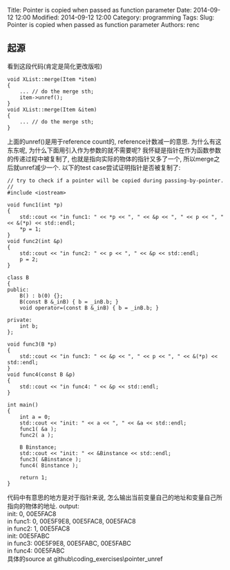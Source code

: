 Title: Pointer is copied when passed as function parameter
Date: 2014-09-12 12:00
Modified: 2014-09-12 12:00 
Category: programming
Tags: 
Slug: Pointer is copied when passed as function parameter
Authors: renc


起源  
----   
看到这段代码(肯定是简化更改版啦)  
```   
void XList::merge(Item *item)   
{  
    ... // do the merge sth;   
    item->unref();  
}   
void XList::merge(Item &item)   
{  
    ... // do the merge sth;   
}   
```     
上面的unref()是用于reference count的, reference计数减一的意思. 为什么有这东东呢, 为什么下面用引入作为参数的就不需要呢? 
我怀疑是指针在作为函数参数的传递过程中被复制了, 也就是指向实际的物体的指针又多了一个, 所以merge之后就unref减少一个. 以下的test case尝试证明指针是否被复制了:   
```    
// try to check if a pointer will be copied during passing-by-pointer.         
//              
#include <iostream>             
                   
void func1(int *p)           
{               
	std::cout << "in func1: " << *p << ", " << &p << ", " << p << ", " << &(*p) << std::endl;                 
	*p = 1;                
}                      
void func2(int &p)                    
{            
	std::cout << "in func2: " << p << ", " << &p << std::endl;        
	p = 2;            
}          
            
class B             
{          
public:               
	B() : b(0) {};                  
	B(const B &_inB) { b = _inB.b; }             
	void operator=(const B &_inB) { b = _inB.b; }           
	              
private:           
	int b;                 
};                   
                       
void func3(B *p)              
{                 
	std::cout << "in func3: " << &p << ", " << p << ", " << &(*p) << std::endl;             
}                          
void func4(const B &p)                
{                                
	std::cout << "in func4: " << &p << std::endl;             
}              
              
int main()            
{                
	int a = 0;                  
	std::cout << "init: " << a << ", " << &a << std::endl;        
	func1( &a );       
	func2( a );            
	     
	B Binstance;        
	std::cout << "init: " << &Binstance << std::endl;           
	func3( &Binstance );           
	func4( Binstance );             
	             
	return 1;          
}            

```     
代码中有意思的地方是对于指针来说, 怎么输出当前变量自己的地址和变量自己所指向的物体的地址. output:                 
init: 0, 00E5FAC8            
in func1: 0, 00E5F9E8, 00E5FAC8, 00E5FAC8          
in func2: 1, 00E5FAC8              
init: 00E5FABC            
in func3: 00E5F9E8, 00E5FABC, 00E5FABC     
in func4: 00E5FABC       
具体的source at github\coding_exercises\pointer_unref      
            